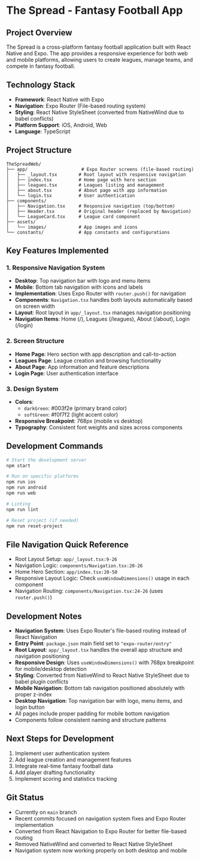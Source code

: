 # The Spread - Fantasy Football App

## Project Overview
The Spread is a cross-platform fantasy football application built with React Native and Expo. The app provides a responsive experience for both web and mobile platforms, allowing users to create leagues, manage teams, and compete in fantasy football.

## Technology Stack
- **Framework**: React Native with Expo
- **Navigation**: Expo Router (File-based routing system)
- **Styling**: React Native StyleSheet (converted from NativeWind due to babel conflicts)
- **Platform Support**: iOS, Android, Web
- **Language**: TypeScript

## Project Structure
```
TheSpreadWeb/
├── app/                    # Expo Router screens (file-based routing)
│   ├── _layout.tsx        # Root layout with responsive navigation
│   ├── index.tsx          # Home page with hero section
│   ├── leagues.tsx        # Leagues listing and management
│   ├── about.tsx          # About page with app information
│   └── login.tsx          # User authentication
├── components/
│   ├── Navigation.tsx     # Responsive navigation (top/bottom)
│   ├── Header.tsx         # Original header (replaced by Navigation)
│   └── LeagueCard.tsx     # League card component
├── assets/
│   └── images/            # App images and icons
└── constants/             # App constants and configurations
```

## Key Features Implemented

### 1. Responsive Navigation System
- **Desktop**: Top navigation bar with logo and menu items
- **Mobile**: Bottom tab navigation with icons and labels
- **Implementation**: Uses Expo Router with `router.push()` for navigation
- **Components**: `Navigation.tsx` handles both layouts automatically based on screen width
- **Layout**: Root layout in `app/_layout.tsx` manages navigation positioning
- **Navigation Items**: Home (/), Leagues (/leagues), About (/about), Login (/login)

### 2. Screen Structure
- **Home Page**: Hero section with app description and call-to-action
- **Leagues Page**: League creation and browsing functionality
- **About Page**: App information and feature descriptions
- **Login Page**: User authentication interface

### 3. Design System
- **Colors**: 
  - `darkGreen`: #003f2e (primary brand color)
  - `softGreen`: #f0f7f2 (light accent color)
- **Responsive Breakpoint**: 768px (mobile vs desktop)
- **Typography**: Consistent font weights and sizes across components

## Development Commands
```bash
# Start the development server
npm start

# Run on specific platforms
npm run ios
npm run android
npm run web

# Linting
npm run lint

# Reset project (if needed)
npm run reset-project
```

## File Navigation Quick Reference
- Root Layout Setup: `app/_layout.tsx:9-26`
- Navigation Logic: `components/Navigation.tsx:20-26`
- Home Hero Section: `app/index.tsx:20-50`
- Responsive Layout Logic: Check `useWindowDimensions()` usage in each component
- Navigation Routing: `components/Navigation.tsx:24-26` (uses `router.push()`)

## Development Notes
- **Navigation System**: Uses Expo Router's file-based routing instead of React Navigation
- **Entry Point**: `package.json` main field set to `"expo-router/entry"`
- **Root Layout**: `app/_layout.tsx` handles the overall app structure and navigation positioning
- **Responsive Design**: Uses `useWindowDimensions()` with 768px breakpoint for mobile/desktop detection
- **Styling**: Converted from NativeWind to React Native StyleSheet due to babel plugin conflicts
- **Mobile Navigation**: Bottom tab navigation positioned absolutely with proper z-index
- **Desktop Navigation**: Top navigation bar with logo, menu items, and login button
- All pages include proper padding for mobile bottom navigation
- Components follow consistent naming and structure patterns

## Next Steps for Development
1. Implement user authentication system
2. Add league creation and management features
3. Integrate real-time fantasy football data
4. Add player drafting functionality
5. Implement scoring and statistics tracking

## Git Status
- Currently on `main` branch
- Recent commits focused on navigation system fixes and Expo Router implementation
- Converted from React Navigation to Expo Router for better file-based routing
- Removed NativeWind and converted to React Native StyleSheet
- Navigation system now working properly on both desktop and mobile